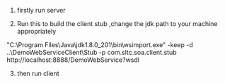 1. firstly run server

2. Run this to build the client stub ,change the jdk path to your machine appropriately

"C:\Program Files\Java\jdk1.8.0_201\bin\wsimport.exe" -keep -d ..\DemoWebServiceClient\Stub -p com.sltc.soa.client.stub http://localhost:8888/DemoWebService?wsdl

3. then run client